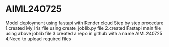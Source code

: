 # AIML240725
Model deployment using fastapi with Render cloud
Step by step procedure
1.created My_Iris file using create_joblib.py file
2.created Fastapi main file using above joblib file
3.created a repo in github with a name AIML240725
4.Need to upload required files
